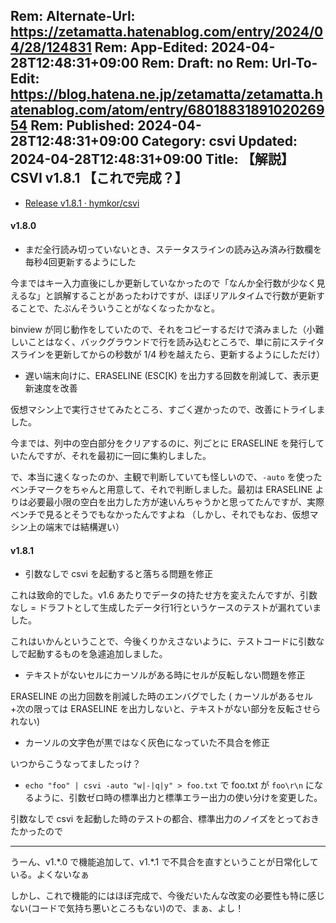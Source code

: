 Rem: Alternate-Url: https://zetamatta.hatenablog.com/entry/2024/04/28/124831
Rem: App-Edited: 2024-04-28T12:48:31+09:00
Rem: Draft: no
Rem: Url-To-Edit: https://blog.hatena.ne.jp/zetamatta/zetamatta.hatenablog.com/atom/entry/6801883189102026954
Rem: Published: 2024-04-28T12:48:31+09:00
Category: csvi
Updated: 2024-04-28T12:48:31+09:00
Title: 【解説】 CSVI v1.8.1 【これで完成？】
---
+ [Release v1.8.1 · hymkor/csvi](https://github.com/hymkor/csvi/releases/tag/v1.8.1)

#### v1.8.0

+ まだ全行読み切っていないとき、ステータスラインの読み込み済み行数欄を毎秒4回更新するようにした

今まではキー入力直後にしか更新していなかったので「なんか全行数が少なく見えるな」と誤解することがあったわけですが、ほぼリアルタイムで行数が更新することで、たぶんそういうことがなくなったかなと。

binview が同じ動作をしていたので、それをコピーするだけで済みました（小難しいことはなく、バックグラウンドで行を読み込むところで、単に前にステイタスラインを更新してからの秒数が 1/4 秒を越えたら、更新するようにしただけ）

+ 遅い端末向けに、ERASELINE (ESC[K) を出力する回数を削減して、表示更新速度を改善

仮想マシン上で実行させてみたところ、すごく遅かったので、改善にトライしました。

今までは、列中の空白部分をクリアするのに、列ごとに ERASELINE を発行していたんですが、それを最初に一回に集約しました。

で、本当に速くなったのか、主観で判断していても怪しいので、`-auto` を使ったベンチマークをちゃんと用意して、それで判断しました。最初は ERASELINE よりは必要最小限の空白を出力した方が速いんちゃうかと思ってたんですが、実際ベンチで見るとそうでもなかったんですよね
（しかし、それでもなお、仮想マシン上の端末では結構遅い）

#### v1.8.1

+ 引数なしで csvi を起動すると落ちる問題を修正

これは致命的でした。v1.6 あたりでデータの持たせ方を変えたんですが、引数なし = ドラフトとして生成したデータ行1行というケースのテストが漏れていました。

これはいかんということで、今後くりかえさないように、テストコードに引数なしで起動するものを急遽追加しました。

+ テキストがないセルにカーソルがある時にセルが反転しない問題を修正

ERASELINE の出力回数を削減した時のエンバグでした ( カーソルがあるセル+次の限っては ERASELINE を出力しないと、テキストがない部分を反転させられない)

+ カーソルの文字色が黒ではなく灰色になっていた不具合を修正

いつからこうなってましたっけ？

+ `echo "foo" | csvi -auto "w|-|q|y" > foo.txt` で foo.txt が `foo\r\n` になるように、引数ゼロ時の標準出力と標準エラー出力の使い分けを変更した。

引数なしで csvi を起動した時のテストの都合、標準出力のノイズをとっておきたかったので

---

うーん、v1.\*.0 で機能追加して、v1.\*.1 で不具合を直すということが日常化している。よくないなぁ

しかし、これで機能的にはほぼ完成で、今後だいたんな改変の必要性も特に感じない(コードで気持ち悪いところもない)ので、まぁ、よし！
